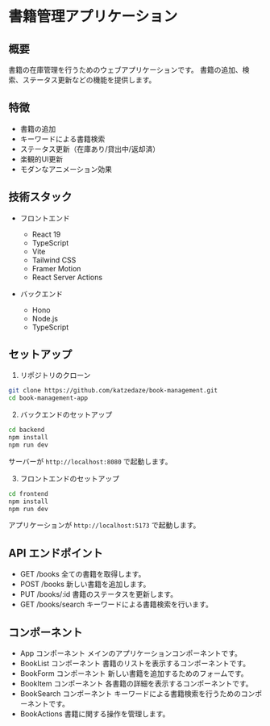 # 書籍管理アプリケーション

## 概要

書籍の在庫管理を行うためのウェブアプリケーションです。
書籍の追加、検索、ステータス更新などの機能を提供します。

## 特徴

- 書籍の追加
- キーワードによる書籍検索
- ステータス更新（在庫あり/貸出中/返却済）
- 楽観的UI更新
- モダンなアニメーション効果

## 技術スタック

- フロントエンド
  - React 19
  - TypeScript
  - Vite
  - Tailwind CSS
  - Framer Motion
  - React Server Actions

- バックエンド
  - Hono
  - Node.js
  - TypeScript

## セットアップ

1. リポジトリのクローン

```bash
git clone https://github.com/katzedaze/book-management.git
cd book-management-app
```

2. バックエンドのセットアップ

```bash
cd backend
npm install
npm run dev
```

サーバーが `http://localhost:8080` で起動します。

3. フロントエンドのセットアップ

```bash
cd frontend
npm install
npm run dev
```

アプリケーションが `http://localhost:5173` で起動します。

## API エンドポイント

- GET /books
  全ての書籍を取得します。
- POST /books
  新しい書籍を追加します。
- PUT /books/:id
  書籍のステータスを更新します。
- GET /books/search
  キーワードによる書籍検索を行います。

## コンポーネント

- App コンポーネント
  メインのアプリケーションコンポーネントです。
- BookList コンポーネント
  書籍のリストを表示するコンポーネントです。
- BookForm コンポーネント
  新しい書籍を追加するためのフォームです。
- BookItem コンポーネント
  各書籍の詳細を表示するコンポーネントです。
- BookSearch コンポーネント
  キーワードによる書籍検索を行うためのコンポーネントです。
- BookActions
  書籍に関する操作を管理します。
